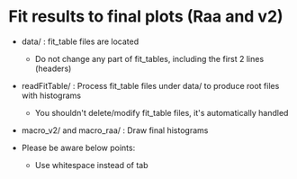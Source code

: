 # Fit results to final plots (Raa and v2)
* data/ : fit_table files are located
  * Do not change any part of fit_tables, including the first 2 lines (headers)

* readFitTable/ : Process fit_table files under data/ to produce root files with histograms
  * You shouldn't delete/modify fit_table files, it's automatically handled

* macro_v2/ and macro_raa/ : Draw final histograms


* Please be aware below points:
  * Use whitespace instead of tab
